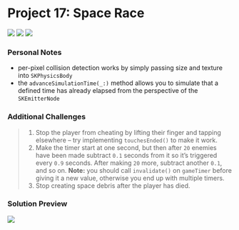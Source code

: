 # Project 17: Space Race

[![](https://img.shields.io/badge/Hacking%20with%20iOS-2020.01.31-36A9AE?logo=gumroad)](https://www.hackingwithswift.com/store/hacking-with-ios) [![](https://img.shields.io/badge/Xcode-11.4.1-3d8af0?logo=xcode)](#) [![](https://img.shields.io/badge/Swift-5.2-FA7343?logo=swift)](#)

### Personal Notes
- per-pixel collision detection works by simply passing size and texture into `SKPhysicsBody`
- the `advanceSimulationTime(_:)` method allows you to simulate that a defined time has already elapsed from the perspective of the `SKEmitterNode`

### Additional Challenges
> 1. Stop the player from cheating by lifting their finger and tapping elsewhere – try implementing `touchesEnded()` to make it work.
> 2. Make the timer start at one second, but then after `20` enemies have been made subtract `0.1` seconds from it so it’s triggered every `0.9` seconds. After making `20` more, subtract another `0.1`, and so on. **Note:** you should call `invalidate()` on `gameTimer` before giving it a new value, otherwise you end up with multiple timers.
> 3. Stop creating space debris after the player has died.

### Solution Preview
<img src="https://user-images.githubusercontent.com/4438390/72227850-206edd80-356f-11ea-9c9d-9e4a893cd050.png">
